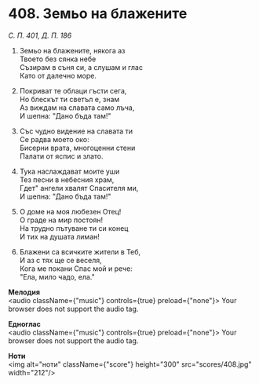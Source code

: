 # 408. Земьо  на  блажените

_С. П. 401, Д. П. 186_

1. Земьо на блажените, някога аз  
Твоето без сянка небе  
Съзирам в съня си, а слушам и глас  
Като от далечно море.  

2. Покриват те облаци гъсти сега,  
Но блескът ти светъл е, знам  
Аз виждам на славата само лъча,  
И шепна: "Дано бъда там!"

3. Със чудно видение на славата ти  
Се радва моето око:  
Бисерни врата, многоценни стени  
Палати от яспис и злато.  

4. Тука наслаждават моите уши  
Тез песни в небесния храм,  
Гдет" ангели хвалят Спасителя ми,  
И шепна: "Дано бъда там!"

5. О доме на моя любезен Отец!  
О граде на мир постоян!  
На трудно пътуване ти си конец  
И тих на душата лиман!

6. Блажени са всичките жители в Теб,  
И аз с тях ще се веселя,  
Кога ме покани Спас мой и рече:  
"Ела, мило чадо, ела."

**Мелодия**  
<audio className={"music"} controls={true} preload={"none"}>
    <source src="mp3/408.mp3" type="audio/mpeg"/>
    Your browser does not support the audio tag.
</audio>

**Едноглас**  
<audio className={"music"} controls={true} preload={"none"}>
    <source src="transp/408.mp3" type="audio/mpeg"/>
    Your browser does not support the audio tag.
</audio>

**Ноти**  
<img alt="ноти" className={"score"} height="300" src="scores/408.jpg" width="212"/>
